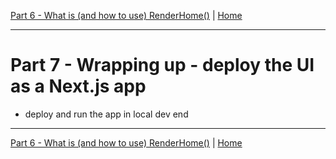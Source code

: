 [Part 6 - What is (and how to use) RenderHome()](./part-six.md) | [Home](../README.md)
***
# Part 7 - Wrapping up - deploy the UI as a Next.js app

- deploy and run the app in local dev end

***
[Part 6 - What is (and how to use) RenderHome()](./part-six.md) | [Home](../README.md)